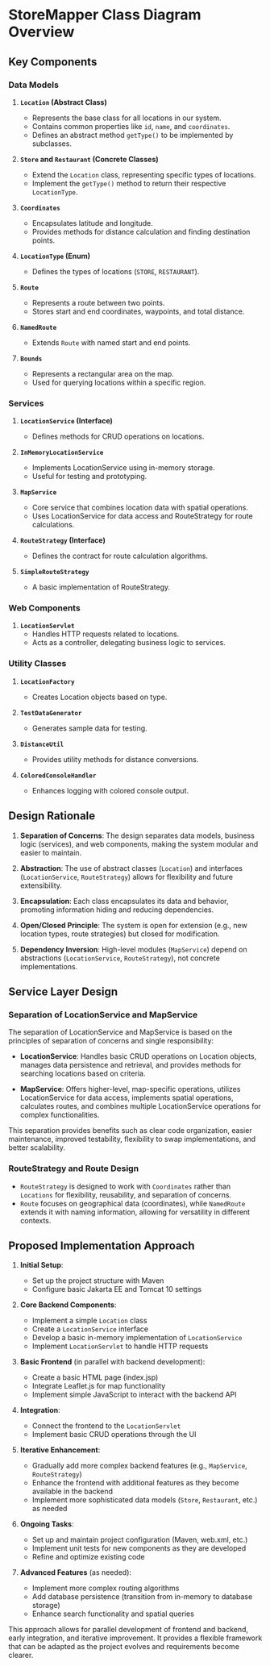 # StoreMapper Class Diagram Overview

## Key Components

### Data Models

1. **`Location` (Abstract Class)**
   - Represents the base class for all locations in our system.
   - Contains common properties like `id`, `name`, and `coordinates`.
   - Defines an abstract method `getType()` to be implemented by subclasses.

2. **`Store` and `Restaurant` (Concrete Classes)**
   - Extend the `Location` class, representing specific types of locations.
   - Implement the `getType()` method to return their respective `LocationType`.

3. **`Coordinates`**
   - Encapsulates latitude and longitude.
   - Provides methods for distance calculation and finding destination points.

4. **`LocationType` (Enum)**
   - Defines the types of locations (`STORE`, `RESTAURANT`).

5. **`Route`**
   - Represents a route between two points.
   - Stores start and end coordinates, waypoints, and total distance.

6. **`NamedRoute`**
   - Extends `Route` with named start and end points.

7. **`Bounds`**
   - Represents a rectangular area on the map.
   - Used for querying locations within a specific region.

### Services

1. **`LocationService` (Interface)**
   - Defines methods for CRUD operations on locations.

2. **`InMemoryLocationService`**
   - Implements LocationService using in-memory storage.
   - Useful for testing and prototyping.

3. **`MapService`**
   - Core service that combines location data with spatial operations.
   - Uses LocationService for data access and RouteStrategy for route calculations.

4. **`RouteStrategy` (Interface)**
   - Defines the contract for route calculation algorithms.

5. **`SimpleRouteStrategy`**
   - A basic implementation of RouteStrategy.

### Web Components

1. **`LocationServlet`**
   - Handles HTTP requests related to locations.
   - Acts as a controller, delegating business logic to services.

### Utility Classes

1. **`LocationFactory`**
   - Creates Location objects based on type.

2. **`TestDataGenerator`**
   - Generates sample data for testing.

3. **`DistanceUtil`**
   - Provides utility methods for distance conversions.

4. **`ColoredConsoleHandler`**
   - Enhances logging with colored console output.

## Design Rationale

1. **Separation of Concerns**: The design separates data models, business logic (services), and web components, making the system modular and easier to maintain.

2. **Abstraction**: The use of abstract classes (`Location`) and interfaces (`LocationService`, `RouteStrategy`) allows for flexibility and future extensibility.

3. **Encapsulation**: Each class encapsulates its data and behavior, promoting information hiding and reducing dependencies.

4. **Open/Closed Principle**: The system is open for extension (e.g., new location types, route strategies) but closed for modification.

5. **Dependency Inversion**: High-level modules (`MapService`) depend on abstractions (`LocationService`, `RouteStrategy`), not concrete implementations.

## Service Layer Design

### Separation of LocationService and MapService

The separation of LocationService and MapService is based on the principles of separation of concerns and single responsibility:

- **LocationService**: Handles basic CRUD operations on Location objects, manages data persistence and retrieval, and provides methods for searching locations based on criteria.

- **MapService**: Offers higher-level, map-specific operations, utilizes LocationService for data access, implements spatial operations, calculates routes, and combines multiple LocationService operations for complex functionalities.

This separation provides benefits such as clear code organization, easier maintenance, improved testability, flexibility to swap implementations, and better scalability.

### RouteStrategy and Route Design

- `RouteStrategy` is designed to work with `Coordinates` rather than `Locations` for flexibility, reusability, and separation of concerns.
- `Route` focuses on geographical data (coordinates), while `NamedRoute` extends it with naming information, allowing for versatility in different contexts.

## Proposed Implementation Approach

1. **Initial Setup**:
   - Set up the project structure with Maven
   - Configure basic Jakarta EE and Tomcat 10 settings

2. **Core Backend Components**:
   - Implement a simple `Location` class
   - Create a `LocationService` interface
   - Develop a basic in-memory implementation of `LocationService`
   - Implement `LocationServlet` to handle HTTP requests

3. **Basic Frontend** (in parallel with backend development):
   - Create a basic HTML page (index.jsp)
   - Integrate Leaflet.js for map functionality
   - Implement simple JavaScript to interact with the backend API

4. **Integration**:
   - Connect the frontend to the `LocationServlet`
   - Implement basic CRUD operations through the UI

5. **Iterative Enhancement**:
   - Gradually add more complex backend features (e.g., `MapService`, `RouteStrategy`)
   - Enhance the frontend with additional features as they become available in the backend
   - Implement more sophisticated data models (`Store`, `Restaurant`, etc.) as needed

6. **Ongoing Tasks**:
   - Set up and maintain project configuration (Maven, web.xml, etc.)
   - Implement unit tests for new components as they are developed
   - Refine and optimize existing code

7. **Advanced Features** (as needed):
   - Implement more complex routing algorithms
   - Add database persistence (transition from in-memory to database storage)
   - Enhance search functionality and spatial queries

This approach allows for parallel development of frontend and backend, early integration, and iterative improvement. It provides a flexible framework that can be adapted as the project evolves and requirements become clearer.